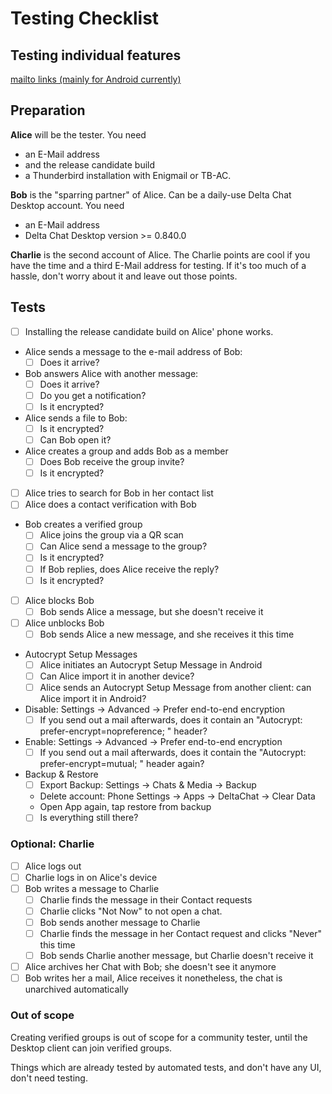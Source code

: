 # Testing Checklist

## Testing individual features

[mailto links (mainly for Android currently)](./mailto-links.md)

## Preparation

**Alice** will be the tester. You need 
- an E-Mail address 
- and the release candidate build
- a Thunderbird installation with Enigmail or TB-AC.

**Bob** is the "sparring partner" of Alice. Can be a daily-use Delta Chat
Desktop account. You need
- an E-Mail address
- Delta Chat Desktop version >= 0.840.0

**Charlie** is the second account of Alice. The Charlie points are cool if you
have the time and a third E-Mail address for testing. If it's too much of a
hassle, don't worry about it and leave out those points.

## Tests

- [ ] Installing the release candidate build on Alice' phone works.
- Alice sends a message to the e-mail address of Bob:
    - [ ] Does it arrive?
- Bob answers Alice with another message:
    - [ ] Does it arrive?
    - [ ] Do you get a notification?
    - [ ] Is it encrypted?
- Alice sends a file to Bob:
    - [ ] Is it encrypted?
    - [ ] Can Bob open it?
- Alice creates a group and adds Bob as a member
    - [ ] Does Bob receive the group invite?
    - [ ] Is it encrypted?
- [ ] Alice tries to search for Bob in her contact list
- [ ] Alice does a contact verification with Bob
- Bob creates a verified group
    - [ ] Alice joins the group via a QR scan
    - [ ] Can Alice send a message to the group?
    - [ ] Is it encrypted?
    - [ ] If Bob replies, does Alice receive the reply?
    - [ ] Is it encrypted?
- [ ] Alice blocks Bob
    - [ ] Bob sends Alice a message, but she doesn't receive it
- [ ] Alice unblocks Bob
    - [ ] Bob sends Alice a new message, and she receives it this time
- Autocrypt Setup Messages
    - [ ] Alice initiates an Autocrypt Setup Message in Android
    - [ ] Can Alice import it in another device?
    - [ ] Alice sends an Autocrypt Setup Message from another client: can Alice import it in Android?
- Disable: Settings -> Advanced -> Prefer end-to-end encryption
    - [ ] If you send out a mail afterwards, does it contain an "Autocrypt: prefer-encrypt=nopreference; " header?
- Enable: Settings -> Advanced -> Prefer end-to-end encryption
    - [ ] If you send out a mail afterwards, does it contain the "Autocrypt: prefer-encrypt=mutual; " header again?
- Backup & Restore
    - [ ] Export Backup: Settings -> Chats & Media -> Backup
    - Delete account: Phone Settings -> Apps -> DeltaChat -> Clear Data
    - Open App again, tap restore from backup
    - [ ] Is everything still there?

### Optional: Charlie

- [ ] Alice logs out
- [ ] Charlie logs in on Alice's device
- [ ] Bob writes a message to Charlie
    - [ ] Charlie finds the message in their Contact requests
    - [ ] Charlie clicks "Not Now" to not open a chat.
    - [ ] Bob sends another message to Charlie
    - [ ] Charlie finds the message in her Contact request and clicks "Never" this time
    - [ ] Bob sends Charlie another message, but Charlie doesn't receive it
- [ ] Alice archives her Chat with Bob; she doesn't see it anymore
- [ ] Bob writes her a mail, Alice receives it nonetheless, the chat is unarchived automatically

### Out of scope

Creating verified groups is out of scope for a community tester, until the
Desktop client can join verified groups.

Things which are already tested by automated tests, and don't have any UI,
don't need testing.

